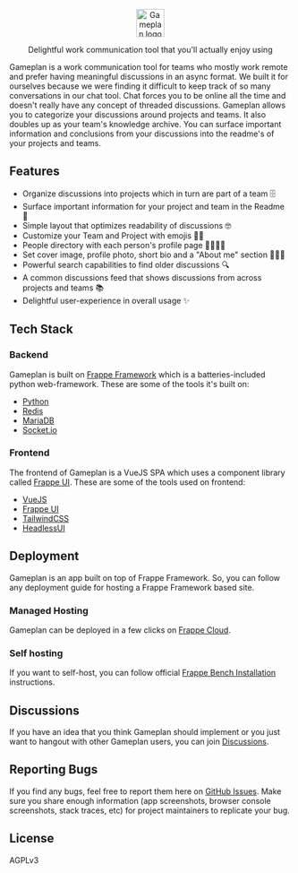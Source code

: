 <p align="center">
  <img src="https://user-images.githubusercontent.com/9355208/190904451-ac6f171b-26c6-4432-a04f-044974516da6.png" alt="Gameplan logo" height="50" />
  <p align="center">Delightful work communication tool that you'll actually enjoy using</p>
</p>

Gameplan is a work communication tool for teams who mostly work remote and prefer having meaningful discussions in an async format. We built it for ourselves because we were finding it difficult to keep track of so many conversations in our chat tool. Chat forces you to be online all the time and doesn't really have any concept of threaded discussions. Gameplan allows you to categorize your discussions around projects and teams. It also doubles up as your team's knowledge archive. You can surface important information and conclusions from your discussions into the readme's of your projects and teams.

## Features
- Organize discussions into projects which in turn are part of a team 🗄
- Surface important information for your project and team in the Readme 📝
- Simple layout that optimizes readability of discussions 🤓
- Customize your Team and Project with emojis 💅🏻
- People directory with each person's profile page 👨‍👩‍👧‍👦
- Set cover image, profile photo, short bio and a "About me" section 🦹🏼‍♀️
- Powerful search capabilities to find older discussions 🔍
- A common discussions feed that shows discussions from across projects and teams 📚
- Delightful user-experience in overall usage ✨

## Tech Stack

### Backend
Gameplan is built on [Frappe Framework](https://frappeframework.com) which is a batteries-included python web-framework.
These are some of the tools it's built on:
- [Python](https://www.python.org)
- [Redis](https://redis.io/)
- [MariaDB](https://mariadb.org/)
- [Socket.io](https://socket.io/)

### Frontend
The frontend of Gameplan is a VueJS SPA which uses a component library called [Frappe UI](https://github.com/frappe/frappe-ui).
These are some of the tools used on frontend:
- [VueJS](https://vuejs.org)
- [Frappe UI](https://github.com/frappe/frappe-ui)
- [TailwindCSS](https://tailwindcss.com)
- [HeadlessUI](https://headlessui.com)

## Deployment
Gameplan is an app built on top of Frappe Framework. So, you can follow any deployment guide for hosting a Frappe Framework based site.

### Managed Hosting
Gameplan can be deployed in a few clicks on [Frappe Cloud](https://frappecloud.com).

### Self hosting
If you want to self-host, you can follow official [Frappe Bench Installation](https://github.com/frappe/bench#installation) instructions.

## Discussions
If you have an idea that you think Gameplan should implement or you just want to hangout with other Gameplan users, you can join [Discussions](https://github.com/frappe/gameplan/discussions).

## Reporting Bugs
If you find any bugs, feel free to report them here on [GitHub Issues](https://github.com/frappe/gameplan/issues). Make sure you share enough information (app screenshots, browser console screenshots, stack traces, etc) for project maintainers to replicate your bug.

## License

AGPLv3
